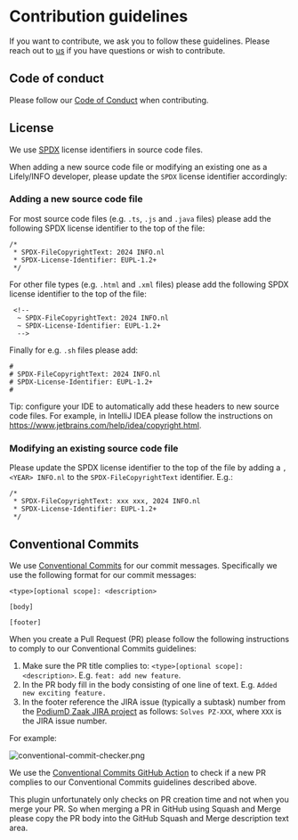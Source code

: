# Contribution guidelines

If you want to contribute, we ask you to follow these guidelines.
Please reach out to [us](https://github.com/infonl/dimpact-zaakafhandelcomponent/discussions) if you have questions or wish to contribute.

## Code of conduct

Please follow our [Code of Conduct](./CODE_OF_CONDUCT.md) when contributing.

## License

We use [SPDX](https://spdx.dev/) license identifiers in source code files.

When adding a new source code file or modifying an existing one as a Lifely/INFO developer, please update the `SPDX` license identifier accordingly:

### Adding a new source code file

For most source code files (e.g. `.ts`, `.js` and `.java` files) please add the following SPDX license identifier to the top of the file:

```
/*
 * SPDX-FileCopyrightText: 2024 INFO.nl
 * SPDX-License-Identifier: EUPL-1.2+
 */
```

For other file types (e.g. `.html` and `.xml` files) please add the following SPDX license identifier to the top of the file:

```
 <!--
  ~ SPDX-FileCopyrightText: 2024 INFO.nl
  ~ SPDX-License-Identifier: EUPL-1.2+
  -->
```

Finally for e.g. `.sh` files please add:

```
#
# SPDX-FileCopyrightText: 2024 INFO.nl
# SPDX-License-Identifier: EUPL-1.2+
#
```

Tip: configure your IDE to automatically add these headers to new source code files.
For example, in IntelliJ IDEA please follow the instructions on https://www.jetbrains.com/help/idea/copyright.html.

### Modifying an existing source code file

Please update the SPDX license identifier to the top of the file by adding a `, <YEAR> INFO.nl` to
the `SPDX-FileCopyrightText` identifier. E.g.:

```
/*
 * SPDX-FileCopyrightText: xxx xxx, 2024 INFO.nl
 * SPDX-License-Identifier: EUPL-1.2+
 */
```

## Conventional Commits

We use [Conventional Commits](https://www.conventionalcommits.org) for our commit messages.
Specifically we use the following format for our commit messages:

```
<type>[optional scope]: <description>

[body]

[footer]
```

When you create a Pull Request (PR) please follow the following instructions to comply to our Conventional Commits guidelines:
1. Make sure the PR title complies to: `<type>[optional scope]: <description>`. E.g. `feat: add new feature`.
2. In the PR body fill in the body consisting of one line of text. E.g. `Added new exciting feature.`
3. In the footer reference the JIRA issue (typically a subtask) number from the
    [PodiumD Zaak JIRA project](https://dimpact.atlassian.net/jira/software/c/projects/PZ/) as follows:
    `Solves PZ-XXX`, where `XXX` is the JIRA issue number.

For example:

![conventional-commit-checker.png](./attachments/images/conventional-commit-checker.png)

We use the [Conventional Commits GitHub Action](https://github.com/agenthunt/conventional-commit-checker-action) to check
if a new PR complies to our Conventional Commits guidelines described above.

This plugin unfortunately only checks on PR creation time and not when you merge your PR.
So when merging a PR in GitHub using Squash and Merge please copy the PR body into the
GitHub Squash and Merge description text area.

